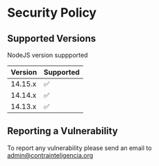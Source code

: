 # Security Policy

## Supported Versions

NodeJS version suppported

| Version | Supported          |
| ------- | ------------------ |
| 14.15.x | :white_check_mark: |
| 14.14.x | :white_check_mark: |
| 14.13.x | :white_check_mark: |


## Reporting a Vulnerability

To report any vulnerability please send an email to admin@contrainteligencia.org
